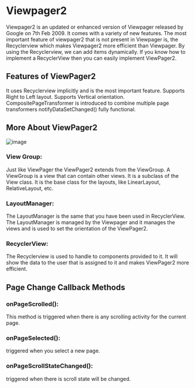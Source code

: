 # Viewpager2
Viewpager2 is an updated or enhanced version of Viewpager released by Google on 7th Feb 2009. It comes with a variety of new features. The most important feature of viewpager2 that is not present in Viewpager is, the Recyclerview which makes Viewpager2 more efficient than Viewpager. By using the Recyclerview, we can add items dynamically. If you know how to implement a RecyclerView then you can easily implement ViewPager2.

## Features of ViewPager2
It uses Recyclerview implicitly and is the most important feature.
Supports Right to Left layout.
Supports Vertical orientation.
CompositePageTransformer is introduced to combine multiple page  transformers
notifyDataSetChanged() fully functional.
## More About ViewPager2
![image](https://github.com/oybekjon94/ViewPagerNavigationComponent/assets/91370134/3d6f8f61-37a5-4edf-9ff5-7b2c3583bbd7)
### View Group:
Just like ViewPager the ViewPager2 extends from the ViewGroup. A ViewGroup is a view that can contain other views. It is a subclass of the View class. It is the base class for the layouts, like LinearLayout, RelativeLayout, etc.
### LayoutManager: 
The LayoutManager is the same that you have been used in RecyclerView. The LayoutManager is managed by the Viewpager and it manages the views and is used to set the orientation of the ViewPager2.
### RecyclerView: 
The Recyclerview is used to handle to components provided to it. It will show the data to the user that is assigned to it and makes ViewPager2 more efficient.  
## Page Change Callback Methods
### onPageScrolled(): 
This method is triggered when there is any scrolling activity for the current page.
### onPageSelected(): 
triggered when you select a new page.
### onPageScrollStateChanged(): 
triggered when there is scroll state will be changed.
